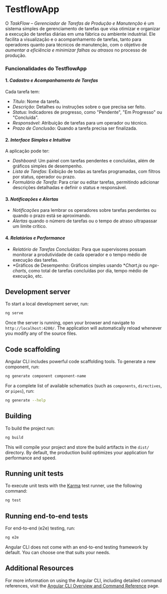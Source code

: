 # TestflowApp

O *TaskFlow – Gerenciador de Tarefas de Produção e Manutenção* é um sistema simples de gerenciamento de tarefas que visa otimizar e organizar a execução de tarefas diárias em uma fábrica ou ambiente industrial. Ele facilita a visualização e o acompanhamento de tarefas, tanto para operadores quanto para técnicos de manutenção, com o objetivo de *aumentar a eficiência e minimizar falhas ou atrasos* no processo de produção.

### Funcionalidades do TestflowApp

#### 1. *Cadastro e Acompanhamento de Tarefas*

Cada tarefa tem:

* *Título*: Nome da tarefa.
* *Descrição*: Detalhes ou instruções sobre o que precisa ser feito.
* *Status*: Indicadores de progresso, como "Pendente", "Em Progresso" ou "Concluída".
* *Responsável*: Atribuição de tarefas para um operador ou técnico.
* *Prazo de Conclusão*: Quando a tarefa precisa ser finalizada.

#### 2. *Interface Simples e Intuitiva*

A aplicação pode ter:

* *Dashboard*: Um painel com tarefas pendentes e concluídas, além de gráficos simples de desempenho.
* *Lista de Tarefas*: Exibição de todas as tarefas programadas, com filtros por status, operador ou prazo.
* *Formulário de Tarefa*: Para criar ou editar tarefas, permitindo adicionar descrições detalhadas e definir o status e responsável.

#### 3. *Notificações e Alertas*

* *Notificações* para lembrar os operadores sobre tarefas pendentes ou quando o prazo está se aproximando.
* *Alertas* quando o número de tarefas ou o tempo de atraso ultrapassar um limite crítico.

#### 4. *Relatórios e Performance*

* *Relatório de Tarefas Concluídas*: Para que supervisores possam monitorar a produtividade de cada operador e o tempo médio de execução das tarefas.
* *Gráficos de Desempenho: Gráficos simples usando **Chart.js* ou *ngx-charts*, como total de tarefas concluídas por dia, tempo médio de execução, etc.


## Development server

To start a local development server, run:

```bash
ng serve
```

Once the server is running, open your browser and navigate to `http://localhost:4200/`. The application will automatically reload whenever you modify any of the source files.

## Code scaffolding

Angular CLI includes powerful code scaffolding tools. To generate a new component, run:

```bash
ng generate component component-name
```

For a complete list of available schematics (such as `components`, `directives`, or `pipes`), run:

```bash
ng generate --help
```

## Building

To build the project run:

```bash
ng build
```

This will compile your project and store the build artifacts in the `dist/` directory. By default, the production build optimizes your application for performance and speed.

## Running unit tests

To execute unit tests with the [Karma](https://karma-runner.github.io) test runner, use the following command:

```bash
ng test
```

## Running end-to-end tests

For end-to-end (e2e) testing, run:

```bash
ng e2e
```

Angular CLI does not come with an end-to-end testing framework by default. You can choose one that suits your needs.

## Additional Resources

For more information on using the Angular CLI, including detailed command references, visit the [Angular CLI Overview and Command Reference](https://angular.dev/tools/cli) page.
